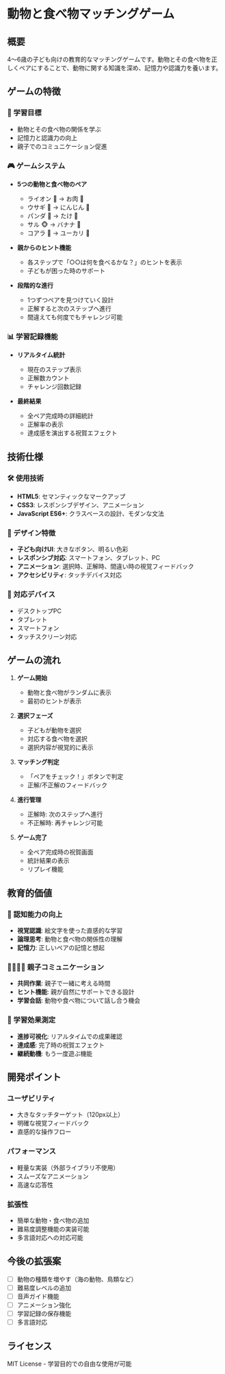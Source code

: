 # 動物と食べ物マッチングゲーム

## 概要
4〜6歳の子ども向けの教育的なマッチングゲームです。動物とその食べ物を正しくペアにすることで、動物に関する知識を深め、記憶力や認識力を養います。

## ゲームの特徴

### 🎯 学習目標
- 動物とその食べ物の関係を学ぶ
- 記憶力と認識力の向上
- 親子でのコミュニケーション促進

### 🎮 ゲームシステム
- **5つの動物と食べ物のペア**
  - ライオン 🦁 → お肉 🥩
  - ウサギ 🐰 → にんじん 🥕
  - パンダ 🐼 → たけ 🎋
  - サル 🐵 → バナナ 🍌
  - コアラ 🐨 → ユーカリ 🌿

- **親からのヒント機能**
  - 各ステップで「○○は何を食べるかな？」のヒントを表示
  - 子どもが困った時のサポート

- **段階的な進行**
  - 1つずつペアを見つけていく設計
  - 正解すると次のステップへ進行
  - 間違えても何度でもチャレンジ可能

### 📊 学習記録機能
- **リアルタイム統計**
  - 現在のステップ表示
  - 正解数カウント
  - チャレンジ回数記録

- **最終結果**
  - 全ペア完成時の詳細統計
  - 正解率の表示
  - 達成感を演出する祝賀エフェクト

## 技術仕様

### 🛠️ 使用技術
- **HTML5**: セマンティックなマークアップ
- **CSS3**: レスポンシブデザイン、アニメーション
- **JavaScript ES6+**: クラスベースの設計、モダンな文法

### 🎨 デザイン特徴
- **子ども向けUI**: 大きなボタン、明るい色彩
- **レスポンシブ対応**: スマートフォン、タブレット、PC
- **アニメーション**: 選択時、正解時、間違い時の視覚フィードバック
- **アクセシビリティ**: タッチデバイス対応

### 📱 対応デバイス
- デスクトップPC
- タブレット
- スマートフォン
- タッチスクリーン対応

## ゲームの流れ

1. **ゲーム開始**
   - 動物と食べ物がランダムに表示
   - 最初のヒントが表示

2. **選択フェーズ**
   - 子どもが動物を選択
   - 対応する食べ物を選択
   - 選択内容が視覚的に表示

3. **マッチング判定**
   - 「ペアをチェック！」ボタンで判定
   - 正解/不正解のフィードバック

4. **進行管理**
   - 正解時: 次のステップへ進行
   - 不正解時: 再チャレンジ可能

5. **ゲーム完了**
   - 全ペア完成時の祝賀画面
   - 統計結果の表示
   - リプレイ機能

## 教育的価値

### 🧠 認知能力の向上
- **視覚認識**: 絵文字を使った直感的な学習
- **論理思考**: 動物と食べ物の関係性の理解
- **記憶力**: 正しいペアの記憶と想起

### 👨‍👩‍👧‍👦 親子コミュニケーション
- **共同作業**: 親子で一緒に考える時間
- **ヒント機能**: 親が自然にサポートできる設計
- **学習会話**: 動物や食べ物について話し合う機会

### 🎯 学習効果測定
- **進捗可視化**: リアルタイムでの成果確認
- **達成感**: 完了時の祝賀エフェクト
- **継続動機**: もう一度遊ぶ機能

## 開発ポイント

### ユーザビリティ
- 大きなタッチターゲット（120px以上）
- 明確な視覚フィードバック
- 直感的な操作フロー

### パフォーマンス
- 軽量な実装（外部ライブラリ不使用）
- スムーズなアニメーション
- 高速な応答性

### 拡張性
- 簡単な動物・食べ物の追加
- 難易度調整機能の実装可能
- 多言語対応への対応可能

## 今後の拡張案

- [ ] 動物の種類を増やす（海の動物、鳥類など）
- [ ] 難易度レベルの追加
- [ ] 音声ガイド機能
- [ ] アニメーション強化
- [ ] 学習記録の保存機能
- [ ] 多言語対応

## ライセンス
MIT License - 学習目的での自由な使用が可能